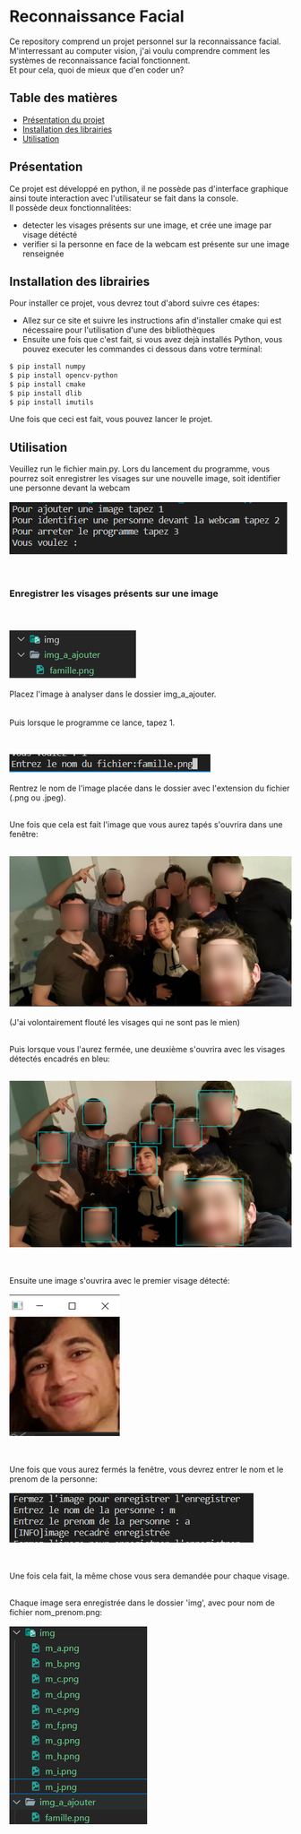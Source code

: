 # Reconnaissance Facial
Ce repository comprend un projet personnel sur la reconnaissance facial. <br>
M'interressant au computer vision, j'ai voulu comprendre comment les systèmes de reconnaissance facial fonctionnent.<br>
Et pour cela, quoi de mieux que d'en coder un? <br>

## Table des matières
* [Présentation du projet](#presentation-du-projet)
* [Installation des librairies](#installation-des-librairies)
* [Utilisation](#utilisation)

## Présentation
Ce projet est développé en python, il ne possède pas d'interface graphique ainsi toute interaction avec l'utilisateur se fait dans la console. <br>
Il possède deux fonctionnalitées: 
* detecter les visages présents sur une image, et crée une image par visage détécté
* verifier si la personne en face de la webcam est présente sur une image renseignée

## Installation des librairies
Pour installer ce projet, vous devrez tout d'abord suivre ces étapes:

* Allez sur ce site et suivre les instructions afin d'installer cmake qui est nécessaire pour l'utilisation d'une des bibliothèques
* Ensuite une fois que c'est fait, si vous avez dejà installés Python, vous pouvez executer les commandes ci dessous dans votre terminal:

```
$ pip install numpy
$ pip install opencv-python
$ pip install cmake
$ pip install dlib
$ pip install imutils

```
Une fois que ceci est fait, vous pouvez lancer le projet.

## Utilisation
Veuillez run le fichier main.py.
Lors du lancement du programme, vous pourrez soit enregistrer les visages sur une nouvelle image, soit identifier une personne devant la webcam  <br> <br>
![plot](./img_readme/main_choix.PNG) <br> <br> <br>

### Enregistrer les visages présents sur une image <br> <br> <br>
![plot](./img_readme/dossiers_img_1.PNG)  <br> <br>
Placez l'image à analyser dans le dossier img_a_ajouter.  <br> <br> <br>
Puis lorsque le programme ce lance, tapez 1.  <br><br><br>

![plot](./img_readme/nom_fichier.PNG) <br> <br>
Rentrez le nom de l'image placée dans le dossier avec l'extension du fichier (.png ou .jpeg). <br> <br>

Une fois que cela est fait l'image que vous aurez tapés s'ouvrira dans une fenêtre:  <br><br>

![plot](./img_readme/famille_flou.png)  <br><br>
(J'ai volontairement flouté les visages qui ne sont pas le mien) <br> <br>

Puis lorsque vous l'aurez fermée, une deuxième s'ouvrira avec les visages détectés encadrés en bleu:  <br> <br>

![plot](./img_readme/famille_detect_flou.png)  <br> <br> <br>

Ensuite une image s'ouvrira avec le premier visage détecté:  <br><br>
![plot](./img_readme/img_coupee.PNG)  <br> <br> <br>

Une fois que vous aurez fermés la fenêtre, vous devrez entrer le nom et le prenom de la personne:  <br> <br>
![plot](./img_readme/shell_nom_prenom.PNG)  <br> <br> <br>

Une fois cela fait, la même chose vous sera demandée pour chaque visage. <br> <br>

Chaque image sera enregistrée dans le dossier 'img', avec pour nom de fichier nom_prenom.png:  <br> <br> 
![plot](./img_readme/dossiers_img_2.PNG) <br>
 


